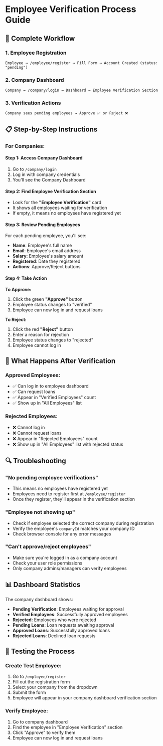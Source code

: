 # Employee Verification Process Guide

## 🔄 Complete Workflow

### 1. Employee Registration
```
Employee → /employee/register → Fill Form → Account Created (status: "pending")
```

### 2. Company Dashboard
```
Company → /company/login → Dashboard → Employee Verification Section
```

### 3. Verification Actions
```
Company sees pending employees → Approve ✅ or Reject ❌
```

## 📋 Step-by-Step Instructions

### For Companies:

#### Step 1: Access Company Dashboard
1. Go to `/company/login`
2. Log in with company credentials
3. You'll see the Company Dashboard

#### Step 2: Find Employee Verification Section
- Look for the **"Employee Verification"** card
- It shows all employees waiting for verification
- If empty, it means no employees have registered yet

#### Step 3: Review Pending Employees
For each pending employee, you'll see:
- **Name**: Employee's full name
- **Email**: Employee's email address
- **Salary**: Employee's salary amount
- **Registered**: Date they registered
- **Actions**: Approve/Reject buttons

#### Step 4: Take Action
**To Approve:**
1. Click the green **"Approve"** button
2. Employee status changes to "verified"
3. Employee can now log in and request loans

**To Reject:**
1. Click the red **"Reject"** button
2. Enter a reason for rejection
3. Employee status changes to "rejected"
4. Employee cannot log in

## 🎯 What Happens After Verification

### Approved Employees:
- ✅ Can log in to employee dashboard
- ✅ Can request loans
- ✅ Appear in "Verified Employees" count
- ✅ Show up in "All Employees" list

### Rejected Employees:
- ❌ Cannot log in
- ❌ Cannot request loans
- ❌ Appear in "Rejected Employees" count
- ❌ Show up in "All Employees" list with rejected status

## 🔍 Troubleshooting

### "No pending employee verifications"
- This means no employees have registered yet
- Employees need to register first at `/employee/register`
- Once they register, they'll appear in the verification section

### "Employee not showing up"
- Check if employee selected the correct company during registration
- Verify the employee's `companyId` matches your company ID
- Check browser console for any error messages

### "Can't approve/reject employees"
- Make sure you're logged in as a company account
- Check your user role permissions
- Only company admins/managers can verify employees

## 📊 Dashboard Statistics

The company dashboard shows:
- **Pending Verification**: Employees waiting for approval
- **Verified Employees**: Successfully approved employees
- **Rejected**: Employees who were rejected
- **Pending Loans**: Loan requests awaiting approval
- **Approved Loans**: Successfully approved loans
- **Rejected Loans**: Declined loan requests

## 🚀 Testing the Process

### Create Test Employee:
1. Go to `/employee/register`
2. Fill out the registration form
3. Select your company from the dropdown
4. Submit the form
5. Employee will appear in your company dashboard verification section

### Verify Employee:
1. Go to company dashboard
2. Find the employee in "Employee Verification" section
3. Click "Approve" to verify them
4. Employee can now log in and request loans
